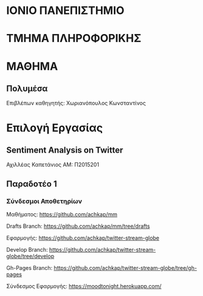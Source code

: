# ΙΟΝΙΟ ΠΑΝΕΠΙΣΤΗΜΙΟ 


# ΤΜΗΜΑ ΠΛΗΡΟΦΟΡΙΚΗΣ 


# ΜΑΘΗΜΑ
## Πολυμέσα
 
Επιβλέπων καθηγητής: Χωριανόπουλος Κωνσταντίνος 


# Επιλογή Εργασίας
## Sentiment Analysis on Twitter

Αχιλλέας Καπετάνιος
ΑΜ: Π2015201

## Παραδοτέο 1
### Σύνδεσμοι Αποθετηρίων

Μαθήματος: https://github.com/achkap/mm

Drafts Branch: https://github.com/achkap/mm/tree/drafts

Εφαρμογής: https://github.com/achkap/twitter-stream-globe

Develop Branch: https://github.com/achkap/twitter-stream-globe/tree/develop

Gh-Pages Branch: https://github.com/achkap/twitter-stream-globe/tree/gh-pages

Σύνδεσμος Εφαρμογής: https://moodtonight.herokuapp.com/
